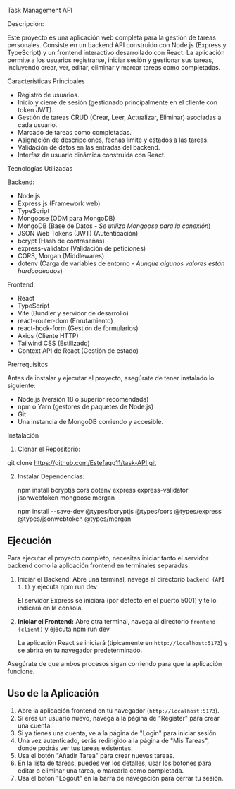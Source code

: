 Task Management API

Descripción:

Este proyecto es una aplicación web completa para la gestión de tareas personales. 
Consiste en un backend API construido con Node.js (Express y TypeScript) y un frontend interactivo desarrollado con React. 
La aplicación permite a los usuarios registrarse, iniciar sesión y gestionar sus tareas, incluyendo crear, ver, editar, eliminar y marcar tareas como completadas. 

Características Principales

*   Registro de usuarios.
*   Inicio y cierre de sesión (gestionado principalmente en el cliente con token JWT).
*   Gestión de tareas CRUD (Crear, Leer, Actualizar, Eliminar) asociadas a cada usuario.
*   Marcado de tareas como completadas.
*   Asignación de descripciones, fechas límite y estados a las tareas.
*   Validación de datos en las entradas del backend.
*   Interfaz de usuario dinámica construida con React.

Tecnologías Utilizadas

Backend:

*   Node.js
*   Express.js (Framework web)
*   TypeScript
*   Mongoose (ODM para MongoDB)
*   MongoDB (Base de Datos - *Se utiliza Mongoose para la conexión*)
*   JSON Web Tokens (JWT) (Autenticación)
*   bcrypt (Hash de contraseñas)
*   express-validator (Validación de peticiones)
*   CORS, Morgan (Middlewares)
*   dotenv (Carga de variables de entorno - *Aunque algunos valores están hardcodeados*)


Frontend:

*   React
*   TypeScript
*   Vite (Bundler y servidor de desarrollo)
*   react-router-dom (Enrutamiento)
*   react-hook-form (Gestión de formularios)
*   Axios (Cliente HTTP)
*   Tailwind CSS (Estilizado)
*   Context API de React (Gestión de estado)

Prerrequisitos

Antes de instalar y ejecutar el proyecto, asegúrate de tener instalado lo siguiente:

*   Node.js (versión 18 o superior recomendada)
*   npm o Yarn (gestores de paquetes de Node.js)
*   Git
*   Una instancia de MongoDB corriendo y accesible.

Instalación


1.  Clonar el Repositorio:
    
   git clone https://github.com/Estefagg11/task-API.git


2.  Instalar Dependencias:
    
    npm install bcryptjs cors dotenv express express-validator jsonwebtoken mongoose morgan

    npm install --save-dev @types/bcryptjs @types/cors @types/express @types/jsonwebtoken @types/morgan


## Ejecución

Para ejecutar el proyecto completo, necesitas iniciar tanto el servidor backend como la aplicación frontend en terminales separadas.

1.  Iniciar el Backend:
    Abre una terminal, navega al directorio `backend (API 1.1)` y ejecuta npm run dev
   
    El servidor Express se iniciará (por defecto en el puerto 5001) y te lo indicará en la consola.

2.  **Iniciar el Frontend:**
    Abre otra terminal, navega al directorio `frontend (client)` y ejecuta npm run dev

    La aplicación React se iniciará (típicamente en `http://localhost:5173`) y se abrirá en tu navegador predeterminado.

Asegúrate de que ambos procesos sigan corriendo para que la aplicación funcione.

## Uso de la Aplicación

1.  Abre la aplicación frontend en tu navegador (`http://localhost:5173`).
2.  Si eres un usuario nuevo, navega a la página de "Register" para crear una cuenta.
3.  Si ya tienes una cuenta, ve a la página de "Login" para iniciar sesión.
4.  Una vez autenticado, serás redirigido a la página de "Mis Tareas", donde podrás ver tus tareas existentes.
5.  Usa el botón "Añadir Tarea" para crear nuevas tareas.
6.  En la lista de tareas, puedes ver los detalles, usar los botones para editar o eliminar una tarea, o marcarla como completada.
7.  Usa el botón "Logout" en la barra de navegación para cerrar tu sesión.
